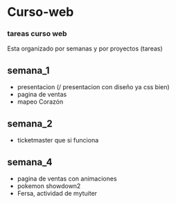 # Curso-web
### tareas curso web
Esta organizado por semanas y por proyectos (tareas)
## semana_1
- presentacion (/ presentacion con diseño ya css bien)
- pagina de ventas
- mapeo Corazón 
## semana_2
- ticketmaster que si funciona
## semana_4
- pagina de ventas con animaciones
- pokemon showdown2
- Fersa, actividad de mytuiter
